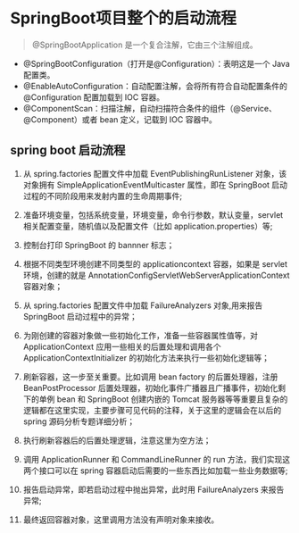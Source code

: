 # SpringBoot项目整个的启动流程

> @SpringBootApplication 是一个复合注解，它由三个注解组成。

- @SpringBootConfiguration（打开是@Configuration）：表明这是一个 Java 配置类。
- @EnableAutoConfiguration：自动配置注解，会将所有符合自动配置条件的@Configuration 配置加载到 IOC 容器。
- @ComponentScan：扫描注解，自动扫描符合条件的组件（@Service、@Component）或者 bean 定义，记载到 IOC 容器中。

## spring boot 启动流程

1. 从 spring.factories 配置文件中加载 EventPublishingRunListener 对象，该对象拥有 SimpleApplicationEventMulticaster 属性，即在 SpringBoot 启动过程的不同阶段用来发射内置的生命周期事件;

2. 准备环境变量，包括系统变量，环境变量，命令行参数，默认变量，servlet 相关配置变量，随机值以及配置文件（比如 application.properties）等;

3. 控制台打印 SpringBoot 的 bannner 标志；

4. 根据不同类型环境创建不同类型的 applicationcontext 容器，如果是 servlet 环境，创建的就是 AnnotationConfigServletWebServerApplicationContext 容器对象；

5. 从 spring.factories 配置文件中加载 FailureAnalyzers 对象,用来报告 SpringBoot 启动过程中的异常；

6. 为刚创建的容器对象做一些初始化工作，准备一些容器属性值等，对 ApplicationContext 应用一些相关的后置处理和调用各个 ApplicationContextInitializer 的初始化方法来执行一些初始化逻辑等；

7. 刷新容器，这一步至关重要。比如调用 bean factory 的后置处理器，注册 BeanPostProcessor 后置处理器，初始化事件广播器且广播事件，初始化剩下的单例 bean 和 SpringBoot 创建内嵌的 Tomcat 服务器等等重要且复杂的逻辑都在这里实现，主要步骤可见代码的注释，关于这里的逻辑会在以后的 spring 源码分析专题详细分析；

8. 执行刷新容器后的后置处理逻辑，注意这里为空方法；

9. 调用 ApplicationRunner 和 CommandLineRunner 的 run 方法，我们实现这两个接口可以在 spring 容器启动后需要的一些东西比如加载一些业务数据等;

10. 报告启动异常，即若启动过程中抛出异常，此时用 FailureAnalyzers 来报告异常;

11. 最终返回容器对象，这里调用方法没有声明对象来接收。

